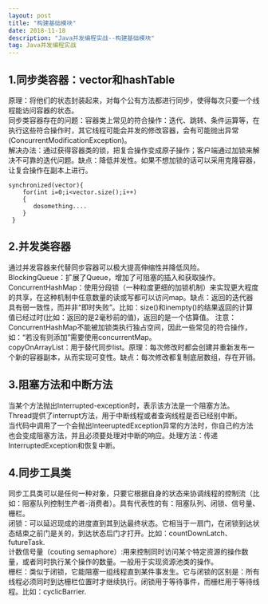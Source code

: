 ```yaml
---
layout: post
title: "构建基础模块"
date: 2018-11-18
description: "Java并发编程实战--构建基础模块"
tag: Java并发编程实战
---
```

## 1.同步类容器：vector和hashTable
原理：将他们的状态封装起来，对每个公有方法都进行同步，使得每次只要一个线程能访问容器的状态。  
同步类容器存在的问题：容器类上常见的符合操作：迭代、跳转、条件运算等，在执行这些符合操作时，其它线程可能会并发的修改容器，会有可能抛出异常(ConcurrentModificationException)。  
解决办法：通过获得容器类的锁，把复合操作变成原子操作；客户端通过加锁来解决不可靠的迭代问题。缺点：降低并发性。如果不想加锁的话可以采用克隆容器，让复合操作在副本上进行。  
```
synchronized(vector){
    for(int i=0;i<vector.size();i++)
    {
       dosomething....
    }
 }
```
## 2.并发类容器
通过并发容器来代替同步容器可以极大提高伸缩性并降低风险。  
BlockingQueue：扩展了Queue，增加了可阻塞的插入和获取操作。  
ConcurrentHashMap：使用分段锁（一种粒度更细的加锁机制）来实现更大程度的共享，在这种机制中任意数量的读或写都可以访问map。缺点：返回的迭代器具有弱一致性，而并非“即时失败”。比如：size()和inempty()的结果返回的计算值已经过时(比如：返回的是2毫秒前的值)，返回的是一个估算值。
注意：ConcurrentHashMap不能被加锁类执行独占空间，因此一些常见的符合操作，如：“若没有则添加”需要使用concurrentMap。  
copyOnArrayList：用于替代同步list。原理：每次修改时都会创建并重新发布一个新的容器副本，从而实现可变性。缺点：每次修改都复制底层数组，存在开销。
## 3.阻塞方法和中断方法
当某个方法抛出Interrupted-exception时，表示该方法是一个阻塞方法。  
Thread提供了interrupt方法，用于中断线程或者查询线程是否已经别中断。  
当代码中调用了一个会抛出InteeruptedException异常的方法时，你自己的方法也会变成阻塞方法，并且必须要处理对中断的响应。处理方法：传递InterruptedException和恢复中断。
## 4.同步工具类
同步工具类可以是任何一种对象，只要它根据自身的状态来协调线程的控制流（比如：阻塞队列控制生产者-消费者）。具有代表性的有：阻塞队列、闭锁、信号量、栅栏。  
闭锁：可以延迟现成的进度直到其到达最终状态。它相当于一扇门，在闭锁到达状态结束之前门是关的，到达状态后门才打开。比如：countDownLatch、futureTask.  
计数信号量（couting semaphore）:用来控制同时访问某个特定资源的操作数量，或者同时执行某个操作的数量。一般用于实现资源池类的操作。  
栅栏：类似于闭锁，它能阻塞一组线程直到某件事发生。它与闭锁的区别是：所有线程必须同时到达栅栏位置时才继续执行。闭锁用于等待事件，而栅栏用于等待线程。比如：cyclicBarrier.